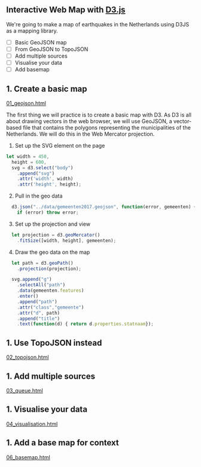 ## Interactive Web Map with [D3.js](https://d3js.org/)

We're going to make a map of earthquakes in the Netherlands using D3JS as a mapping library.

- [ ] Basic GeoJSON map
- [ ] From GeoJSON to TopoJSON
- [ ] Add multiple sources
- [ ] Visualise your data
- [ ] Add basemap

## 1. Create a basic map

[01_geojson.html](01_geojson.html)

The first thing we will practice is to create a basic map with D3. As D3 is all about drawing vectors in the web browser, we will use GeoJSON, a vector-based file that contains the polygons representing the municipalities of the Netherlands. We will do this in the Web Mercator projection.

1. Set up the SVG element on the page

```javascript
let width = 450,
  height = 600,
  svg = d3.select("body")
    .append("svg")
    .attr('width', width)
    .attr('height', height);
```

2. Pull in the geo data

```javascript
  d3.json("../data/gemeenten2017.geojson", function(error, gemeenten) {
    if (error) throw error;
```

3. Set up the projection and view

```javascript
  let projection = d3.geoMercator()
    .fitSize([width, height], gemeenten);
```

4. Draw the geo data on the map

```javascript
  let path = d3.geoPath()
    .projection(projection);

  svg.append("g")
    .selectAll("path")
    .data(gemeenten.features)
    .enter()
    .append("path")
    .attr("class","gemeente")
    .attr("d", path)
    .append("title")
    .text(function(d) { return d.properties.statnaam});
```

## 1. Use TopoJSON instead

[02_topojson.html](02_topojson.html)

## 1. Add multiple sources

[03_queue.html](03_queue.html)

## 1. Visualise your data

[04_visualisation.html](04_visualisation.html)

## 1. Add a base map for context

[06_basemap.html](06_basemap.html)
